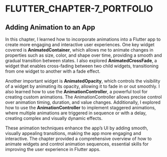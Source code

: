 
# FLUTTER_CHAPTER-7_PORTFOLIO

## Adding Animation to an App

In this chapter, I learned how to incorporate animations into a Flutter app to create more engaging and interactive user experiences. One key widget covered is **AnimatedContainer**, which allows me to animate changes in properties such as size, color, and shape over time, providing a smooth and gradual transition between states. I also explored **AnimatedCrossFade**, a widget that enables cross-fading between two child widgets, transitioning from one widget to another with a fade effect.

Another important widget is **AnimatedOpacity**, which controls the visibility of a widget by animating its opacity, allowing it to fade in or out smoothly. I also learned how to use the **AnimationController**, a powerful tool for creating custom animations. The AnimationController allows precise control over animation timing, duration, and value changes. Additionally, I explored how to use the **AnimationController** to implement staggered animations, where multiple animations are triggered in sequence or with a delay, creating complex and visually dynamic effects.

These animation techniques enhance the app’s UI by adding smooth, visually appealing transitions, making the app more engaging and interactive. The chapter provided a comprehensive overview of how to animate widgets and control animation sequences, essential skills for improving the user experience in Flutter apps.

